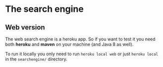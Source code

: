 # The search engine

## Web version

The web search engine is a heroku app. So if you want to test it you need both **heroku** and **maven** on your machine (and Java 8 as well).

To run it locally you only need to run `heroku local web` or just `heroku local` in the `searchengine/` directory.
